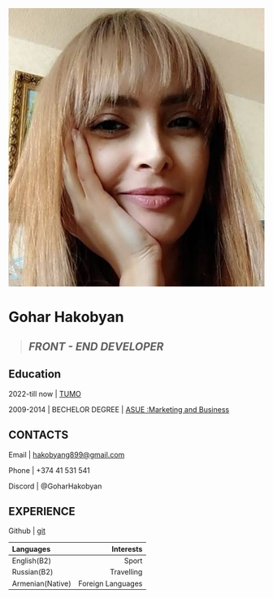 
![myPhoto](./myPhoto.jpg)                 
  # Gohar Hakobyan
  >## _FRONT - END DEVELOPER_    
 
 Education
------------------
2022-till now | [TUMO](https://www.convergence.center/tumo-labs/)

2009-2014 | BECHELOR DEGREE | [ASUE :Marketing and Business](https://asue.am/en)


CONTACTS
-----------------------------
Email | hakobyang899@gmail.com

Phone | +374 41 531 541

Discord | @GoharHakobyan

EXPERIENCE
---------------------
Github | [git](https://github.com/GoharHakobyan)


| Languages    | Interests |
| :--       | ---:|
| English(B2)| Sport|
| Russian(B2)| Travelling|
| Armenian(Native)| Foreign Languages|

